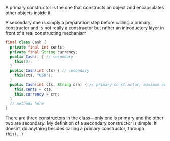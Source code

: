 
A primary constructor is the one that constructs an object and encapsulates other objects inside it. 

A secondary one is simply a preparation step before calling a primary constructor and is not really a constructor but rather an introductory layer in front of a real constructing mechanism


```java
final class Cash {
  private final int cents;
  private final String currency;
  public Cash() { // secondary
    this(0);
  }
  public Cash(int cts) { // secondary
    this(cts, "USD");
  }
  public Cash(int cts, String crn) { // primary constructor, maximum arguments
    this.cents = cts;
    this.currency = crn;
  }
  // methods here
}
```

There are three constructors in the class—only one is primary and the other two are secondary. 
My definition of a secondary constructor is simple: It doesn’t do anything besides calling a primary constructor, through `this(..)`.



